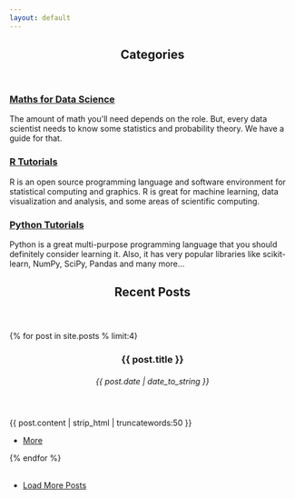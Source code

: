 ```yaml
---		 
layout: default		
---		
```

 <!-- Section -->		
 <section>		
 	<header class="major">		
 		<h2>Categories</h2>		
 	</header>		
 	<div class="features">		
 		<article>		
 			<span class="icon fa-signal"></span>		
 			<div class="content">		
 				<a href="/category/Maths Tutorials.html"><h3>Maths for Data Science</h3></a>		
 				<p>The amount of math you'll need depends on the role. But, every data scientist needs to know some statistics and probability theory. We have a guide for that.</p>		
 			</div>		
 		</article>		
 		<article>		
 			<span class="icon fa-github"></span>		
 			<div class="content">		
 				<a href="/category/R Tutorials.html"><h3>R Tutorials</h3></a>		
 				<p>R is an open source programming language and software environment for statistical computing and graphics. R is great for machine learning, data visualization and analysis, and some areas of scientific computing. </p>		
 			</div>		
 		</article>		
 		<article>		
 			<span class="icon fa-rocket"></span>		
 			<div class="content">		
 				<a href="/category/Python Tutorials.html"><h3>Python Tutorials</h3></a>		
 				<p>Python is a great multi-purpose programming language that you should definitely consider learning it. Also, it has very popular libraries like scikit-learn, NumPy, SciPy, Pandas and many more... </p>		
 			</div>		
 		</article>		
 	</div>		
 </section>		
 		
 <!-- Section   <span class="icon fa-rocket"></span> -->		
 <section>		
 	<header class="major">		
 		<h2>Recent Posts</h2>		
 	</header>		
 <div class="posts">		
 {% for post in site.posts % limit:4}		
 	   <article>	   		
 	    <header>		
 	        <h3>{{ post.title }}</h3>		
 		<h6><time datetime="{{ post.date | date_to_xmlschema }}" class="by-line">{{ post.date | date_to_string }}</time></h6>		
        	   </header>		
 		<p>{{ post.content | strip_html | truncatewords:50 }}</p>		
 		<ul class="actions">		
 		 <li><a href="{% if site.baseurl == "/" %}{{ post.url }}{% else %}{{ post.url | prepend: site.baseurl }}class="button">More</a></li>
 		 </ul>			
 </article>		
 {% endfor %}		
 </div>		
 	<br>		
 	<ul class="actions vertical">		
 		<li>		
 	    <a href="/archive/index.html" class="button fit">Load More Posts</a> 		
 		</li>		
 	</ul>		
 </section>   		
 
